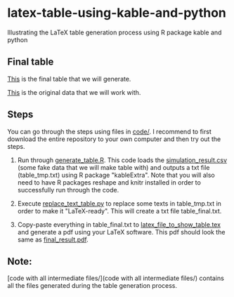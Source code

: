 # latex-table-using-kable-and-python
Illustrating the LaTeX table generation process using R package kable and python

## Final table

[This](final_result.pdf) is the final table that we will generate.

[This](code/simulation_result.csv) is the original data that we will work with.


## Steps

You can go through the steps using files in [code/](code/). I recommend to first download the entire repository to your own computer and then try out the steps.

1. Run through [generate_table.R](code/generate_table.R). This code loads the [simulation_result.csv](code/simulation_result.csv) (some fake data that we will make table with) and outputs a txt file (table_tmp.txt) using R package "kableExtra". Note that you will also need to have R packages reshape and knitr installed in order to successfully run through the code.

2. Execute [replace_text_table.py](code/replace_text_table.py) to replace some texts in table_tmp.txt in order to make it "LaTeX-ready". This will create a txt file table_final.txt.

3. Copy-paste everything in table_final.txt to [latex_file_to_show_table.tex](code/latex_file_to_show_table.tex) and generate a pdf using your LaTeX software. This pdf should look the same as [final_result.pdf](final_result.pdf).


## Note:

[code with all intermediate files/](code with all intermediate files/) contains all the files generated during the table generation process.
